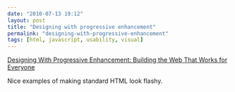 ```yaml
---
date: "2010-07-13 19:12"
layout: post
title: "Designing with progressive enhancement"
permalink: "designing-with-progressive-enhancement"
tags: [html, javascript, usability, visual]
---
```


<a href="http://player.vimeo.com/video/13151730">Designing With Progressive Enhancement: Building the Web That Works for Everyone</a>

Nice examples of making standard HTML look flashy.
